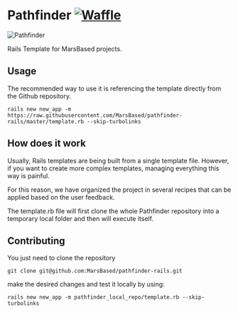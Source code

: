 # Pathfinder [![Waffle](https://img.shields.io/badge/Waffle-pathfinder-blue.svg?colorB=78bdf2)](https://waffle.io/MarsBased/pathfinder)

![Pathfinder](https://upload.wikimedia.org/wikipedia/commons/thumb/2/23/Mars_pathfinder_panorama_large.jpg/1200px-Mars_pathfinder_panorama_large.jpg)

Rails Template for MarsBased projects.

## Usage

The recommended way to use it is referencing the template directly from the Github repository.

```
rails new new_app -m https://raw.githubusercontent.com/MarsBased/pathfinder-rails/master/template.rb --skip-turbolinks
```

## How does it work

Usually, Rails templates are being built from a single template file. However, if you want to create more complex templates, managing everything this way is painful.

For this reason, we have organized the project in several recipes that can be applied based on the user feedback.

The template.rb file will first clone the whole Pathfinder repository into a temporary local folder and then will execute itself.

## Contributing

You just need to clone the repository

```git clone git@github.com:MarsBased/pathfinder-rails.git```

make the desired changes and test it locally by using:

```rails new new_app -m pathfinder_local_repo/template.rb --skip-turbolinks```
